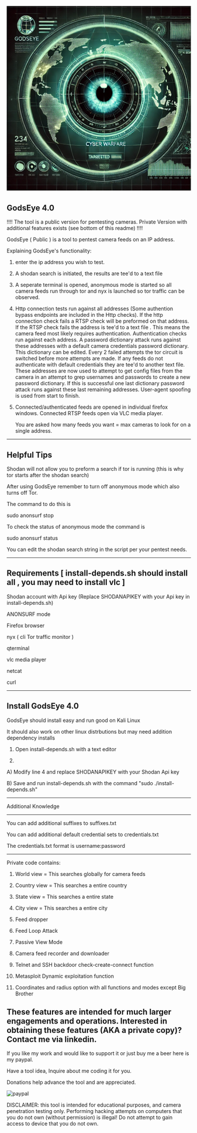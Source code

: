 ![godseye](https://github.com/salvat1on/GodsEye_4.0/blob/main/GodsEye.png)
-----------------
GodsEye 4.0
------------------
!!!! The tool is a public version for pentesting cameras. Private Version with additional features exists (see bottom of this readme)  !!!!
                             
                        

GodsEye ( Public ) is a tool to pentest camera feeds on an IP address.

Explaining GodsEye's functionality:

1) enter the ip address you wish to test.

4) A shodan search is initiated, the results are tee'd to a text file

5) A seperate terminal is opened, anonymous mode is started so all camera feeds run through tor
and nyx is launched so tor traffic can be observed.

6) Http connection tests run against all addresses 
(Some authention bypass endpoints are included in the Http checks). 
If the http connection check fails a RTSP check will be preformed on that address. If the RTSP check 
fails the address is tee'd to a text file . This means the camera feed most likely requires authentication. 
Authentication checks run against each address. A password dictionary attack runs against these addresses with a default camera credentials 
password dictionary. This dictionary can be edited. Every 2 failed attempts the tor circuit is switched before more attempts are made. If any
feeds do not authenticate with default credentials they are tee'd to another text file. These addresses are now used to attempt to get config files 
from the camera in an attempt to grep usernames and passwords to create a new password dictionary. If this is successful one last dictionary password
attack runs against these last remaining addresses. User-agent spoofing is used from start to finish.

7) Connected/authenticated feeds are opened in individual firefox windows. Connected RTSP feeds open via VLC media player.

   You are asked how many feeds you want = max cameras to look for on a single address.



-----------------------------------
Helpful Tips
-------------------------------------
Shodan will not allow you to preform a search if tor is running (this is why tor starts after the shodan search)

After using GodsEye remember to turn off anonymous mode which also turns off Tor. 

The command to do this is

sudo anonsurf stop

To check the status of anonymous mode the command is

sudo anonsurf status

You can edit the shodan search string in the script per your pentest needs.

---------------------------------------------------
Requirements [ install-depends.sh should install all , you may need to install vlc ]
----------------------------------------------------

Shodan account with Api key (Replace SHODANAPIKEY with your Api key in install-depends.sh) 

ANONSURF mode

Firefox browser 

nyx ( cli Tor traffic monitor )

qterminal

vlc media player

netcat

curl

---------------------------------------------------
Install GodsEye 4.0
---------------------------------------------------

GodsEye should install easy and run good on Kali Linux

It should also work on other linux distrbutions but may need addition dependency installs

1) Open install-depends.sh with a text editor

2) 

  A) Modify line 4 and replace SHODANAPIKEY with your Shodan Api key

  B) Save and run install-depends.sh with the command "sudo ./install-depends.sh"
  
  

--------------------------------------------------------
Additional Knowledge
_______________________________________________________

You can add additional suffixes to suffixes.txt

You can add additional default credential sets to credentials.txt 

The credentials.txt format is username:password

----------------------------------------------------------------
Private code contains:


1) World view = This searches globally for camera feeds
  
2) Country view = This searches a entire country
  
3) State view = This searches a entire state
  
4) City view = This searches a entire city
    
5) Feed dropper

6) Feed Loop Attack

7) Passive View Mode

8) Camera feed recorder and downloader

9) Telnet and SSH backdoor check-create-connect function

10) Metasploit Dynamic exploitation function 

11) Coordinates and radius option with all functions and modes except Big Brother

These features are intended for much larger engagements and operations. 
Interested in obtaining these features (AKA a private copy)? Contact me via linkedin.
------------------------------------------------------------------------


If you like my work and would like to support it or just buy me a beer here is my paypal. 

Have a tool idea, Inquire about me coding it for you.

Donations help advance the tool and are appreciated.

![paypal](https://github.com/user-attachments/assets/c9206ff2-76bd-4c1e-9998-3f8f4ad690e4)





DISCLAIMER: this tool is intended for educational purposes, and camera penetration testing only. 
Performing hacking attempts on computers that you do not own (without permission) is illegal!
Do not attempt to gain access to device that you do not own.








